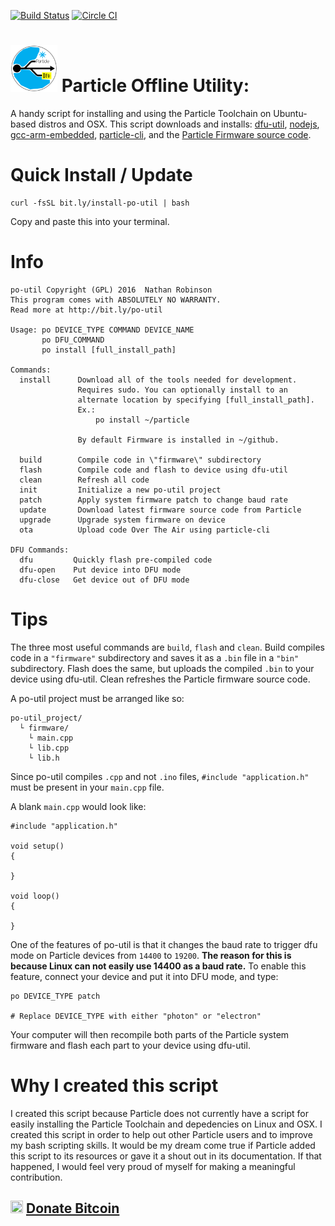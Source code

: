[![Build Status](https://travis-ci.org/nrobinson2000/po-util.svg?branch=master)](https://travis-ci.org/nrobinson2000/po-util) [![Circle CI](https://circleci.com/gh/nrobinson2000/po-util.svg?style=svg)](https://circleci.com/gh/nrobinson2000/po-util)
# <img src="po-util.png" height="75px" width="75px"> Particle Offline Utility:

A handy script for installing and using the Particle Toolchain on Ubuntu-based distros and OSX.
This script downloads and installs: [dfu-util](http://dfu-util.sourceforge.net/), [nodejs](https://nodejs.org/en/), [gcc-arm-embedded](https://launchpad.net/~terry.guo/+archive/ubuntu/gcc-arm-embedded), [particle-cli](https://github.com/spark/particle-cli), and the [Particle Firmware source code](https://github.com/spark/firmware).

# Quick Install / Update
```
curl -fsSL bit.ly/install-po-util | bash
```
Copy and paste this into your terminal.

# Info
```
po-util Copyright (GPL) 2016  Nathan Robinson
This program comes with ABSOLUTELY NO WARRANTY.
Read more at http://bit.ly/po-util

Usage: po DEVICE_TYPE COMMAND DEVICE_NAME
       po DFU_COMMAND
       po install [full_install_path]

Commands:
  install      Download all of the tools needed for development.
               Requires sudo. You can optionally install to an
               alternate location by specifying [full_install_path].
               Ex.:
                   po install ~/particle

               By default Firmware is installed in ~/github.

  build        Compile code in \"firmware\" subdirectory
  flash        Compile code and flash to device using dfu-util
  clean        Refresh all code
  init         Initialize a new po-util project
  patch        Apply system firmware patch to change baud rate
  update       Download latest firmware source code from Particle
  upgrade      Upgrade system firmware on device
  ota          Upload code Over The Air using particle-cli

DFU Commands:
  dfu         Quickly flash pre-compiled code
  dfu-open    Put device into DFU mode
  dfu-close   Get device out of DFU mode
```

# Tips
The three most useful commands are `build`, `flash` and `clean`. Build compiles code in a `"firmware"` subdirectory and saves it as a `.bin` file in a `"bin"` subdirectory. Flash does the same, but uploads the compiled `.bin` to your device using dfu-util. Clean refreshes the Particle firmware source code.

A po-util project must be arranged like so:
```
po-util_project/
  └ firmware/
    └ main.cpp
    └ lib.cpp
    └ lib.h
```
Since po-util compiles `.cpp` and not `.ino` files, `#include "application.h"` must be present in your `main.cpp` file.

A blank `main.cpp` would look like:
```
#include "application.h"

void setup()
{

}

void loop()
{

}
```
One of the features of po-util is that it changes the baud rate to trigger dfu mode on Particle devices from `14400` to `19200`. **The reason for this is because Linux can not easily use 14400 as a baud rate.** To enable this feature, connect your device and put it into DFU mode, and type:
```
po DEVICE_TYPE patch

# Replace DEVICE_TYPE with either "photon" or "electron"
```
Your computer will then recompile both parts of the Particle system firmware and flash each part to your device using dfu-util.


# Why I created this script
I created this script because Particle does not currently have a script for easily installing the Particle Toolchain and depedencies on Linux and OSX. I created this script in order to help out other Particle users and to improve my bash scripting skills. It would be my dream come true if Particle added this script to its resources or gave it a shout out in its documentation. If that happened, I would feel very proud of myself for making a meaningful contribution.


<img src="https://upload.wikimedia.org/wikipedia/commons/thumb/4/46/Bitcoin.svg/500px-Bitcoin.svg.png" height="20px" width="20px">  [Donate Bitcoin](https://onename.com/nrobinson2000)
---
